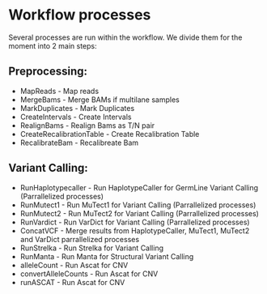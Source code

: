 # Workflow processes
Several processes are run within the workflow. We divide them for the moment into 2 main steps:

## Preprocessing:
 - MapReads - Map reads
 - MergeBams - Merge BAMs if multilane samples
 - MarkDuplicates - Mark Duplicates
 - CreateIntervals - Create Intervals
 - RealignBams - Realign Bams as T/N pair
 - CreateRecalibrationTable - Create Recalibration Table
 - RecalibrateBam - Recalibreate Bam

## Variant Calling:
 - RunHaplotypecaller - Run HaplotypeCaller for GermLine Variant Calling (Parrallelized processes)
 - RunMutect1 - Run MuTect1 for Variant Calling (Parrallelized processes)
 - RunMutect2 - Run MuTect2 for Variant Calling (Parrallelized processes)
 - RunVardict - Run VarDict for Variant Calling (Parrallelized processes)
 - ConcatVCF - Merge results from HaplotypeCaller, MuTect1, MuTect2 and VarDict parrallelized processes
 - RunStrelka - Run Strelka for Variant Calling
 - RunManta - Run Manta for Structural Variant Calling
 - alleleCount - Run Ascat for CNV
 - convertAlleleCounts - Run Ascat for CNV
 - runASCAT - Run Ascat for CNV